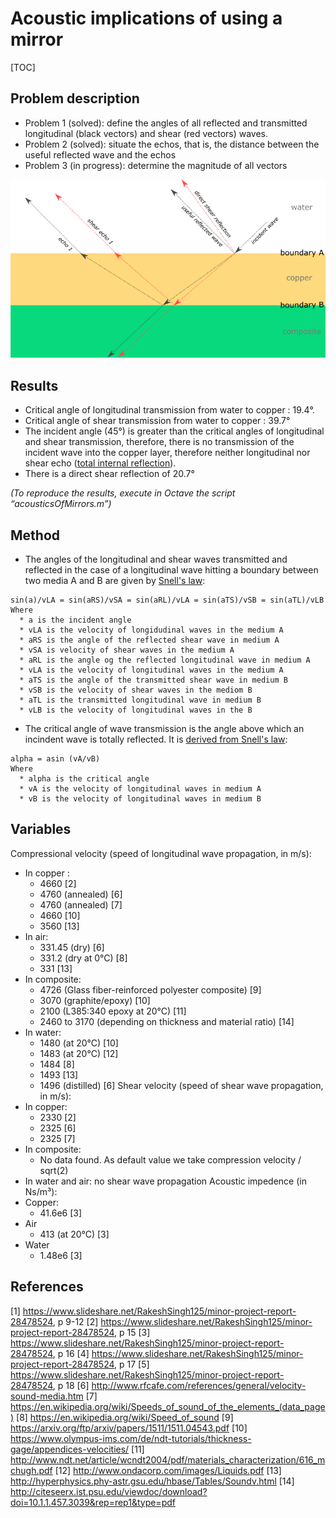 # Acoustic implications of using a mirror
[TOC]

## Problem description

* Problem 1 (solved): define the angles of all reflected and transmitted longitudinal (black vectors) and shear (red vectors) waves.
* Problem 2 (solved): situate the echos, that is, the distance between the useful reflected wave and the echos
* Problem 3 (in progress): determine the magnitude of all vectors

![./Problem_description.png](./Problem_description.png)

## Results

* Critical angle of longitudinal transmission from water to copper : 19.4°.
* Critical angle of shear transmission from water to copper : 39.7°
* The incident angle (45°) is greater than the critical angles of longitudinal and shear transmission, therefore, there is no transmission of the incident wave into the copper layer, therefore neither longitudinal nor shear echo ([total internal reflection](https://en.wikipedia.org/wiki/Total_internal_reflection)).
* There is a direct shear reflection of 20.7°

*(To reproduce the results, execute in Octave the script “acousticsOfMirrors.m”)*

## Method

* The angles of the longitudinal and shear waves transmitted and reflected in the case of a longitudinal wave hitting a boundary between two media A and B are given by [Snell's law](https://de.wikipedia.org/wiki/Snelliussches_Brechungsgesetz#Akustik):
```
sin(a)/vLA = sin(aRS)/vSA = sin(aRL)/vLA = sin(aTS)/vSB = sin(aTL)/vLB
Where
  * a is the incident angle
  * vLA is the velocity of longidudinal waves in the medium A
  * aRS is the angle of the reflected shear wave in medium A
  * vSA is velocity of shear waves in the medium A
  * aRL is the angle og the reflected longitudinal wave in medium A
  * vLA is the velocity of longitudinal waves in the medium A
  * aTS is the angle of the transmitted shear wave in medium B
  * vSB is the velocity of shear waves in the mediom B
  * aTL is the transmitted longitudinal wave in medium B
  * vLB is the velocity of longitudinal waves in the B
```

* The critical angle of wave transmission is the angle above which an incindent wave is totally reflected. It is  [derived from Snell's law](https://en.wikipedia.org/wiki/Snell%27s_law#Total_internal_reflection_and_critical_angle): 
```
alpha = asin (vA/vB)
Where
  * alpha is the critical angle
  * vA is the velocity of longitudinal waves in medium A
  * vB is the velocity of longitudinal waves in medium B
```

## Variables

Compressional velocity (speed of longitudinal wave propagation, in m/s):
-   In copper :
    -   4660 [2]
    -   4760 (annealed) [6]
    -   4760 (annealed) [7]
    -   4660 [10]
    -   3560 [13]
-   In air:
    -   331.45 (dry) [6]
    -   331.2 (dry at 0°C) [8]
    -   331 [13]
-   In composite:
    -   4726 (Glass fiber-reinforced polyester composite) [9]
    -   3070 (graphite/epoxy) [10]
    -   2100 (L385:340 epoxy at 20°C) [11]
    -   2460 to 3170 (depending on thickness and material ratio) [14]
-   In water:
    -   1480 (at 20°C) [10]
    -   1483 (at 20°C) [12]
    -   1484 [8]
    -   1493 [13]
    -   1496 (distilled) [6]
Shear velocity (speed of shear wave propagation, in m/s):
-   In copper:
    -   2330 [2]
    -   2325 [6]
    -   2325 [7]
-   In composite:
    -   No data found. As default value we take compression velocity / sqrt(2)
-   In water and air: no shear wave propagation
Acoustic impedence (in Ns/m³):
-   Copper:
    -   41.6e6 [3]
-   Air
    -   413 (at 20°C) [3]
-   Water
    -   1.48e6 [3]

## References

[1] https://www.slideshare.net/RakeshSingh125/minor-project-report-28478524, p 9-12
[2] https://www.slideshare.net/RakeshSingh125/minor-project-report-28478524, p 15
[3] https://www.slideshare.net/RakeshSingh125/minor-project-report-28478524, p 16
[4] https://www.slideshare.net/RakeshSingh125/minor-project-report-28478524, p 17
[5] https://www.slideshare.net/RakeshSingh125/minor-project-report-28478524, p 18
[6] http://www.rfcafe.com/references/general/velocity-sound-media.htm
[7] https://en.wikipedia.org/wiki/Speeds_of_sound_of_the_elements_(data_page)
[8] https://en.wikipedia.org/wiki/Speed_of_sound
[9] https://arxiv.org/ftp/arxiv/papers/1511/1511.04543.pdf
[10] https://www.olympus-ims.com/de/ndt-tutorials/thickness-gage/appendices-velocities/
[11] http://www.ndt.net/article/wcndt2004/pdf/materials_characterization/616_mchugh.pdf
[12] http://www.ondacorp.com/images/Liquids.pdf
[13] http://hyperphysics.phy-astr.gsu.edu/hbase/Tables/Soundv.html
[14] http://citeseerx.ist.psu.edu/viewdoc/download?doi=10.1.1.457.3039&rep=rep1&type=pdf
